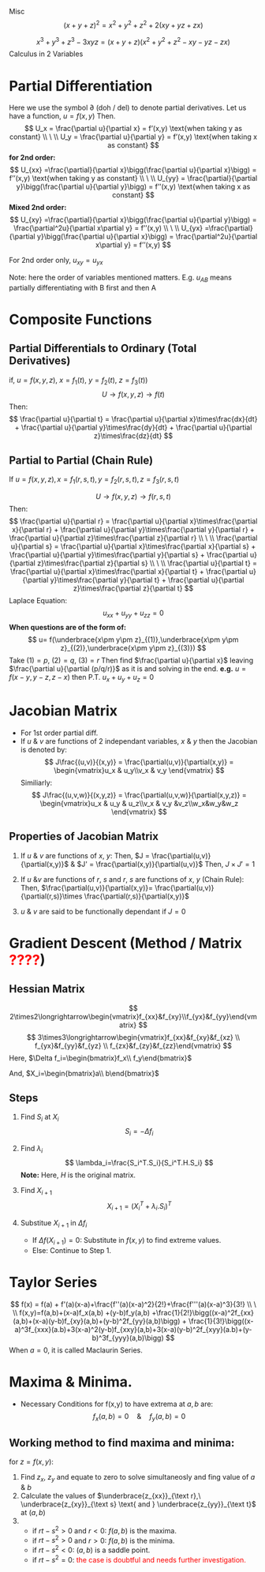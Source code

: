 Misc
$$
(x+y+z)^2=x^2+y^2+z^2 + 2(xy +yz+zx)
$$

$$
x^3+y^3+z^3 -3xyz = (x+y+z)(x^2+y^2+z^2-xy-yz-zx)
$$
Calculus in 2 Variables
# Partial Differentiation
Here we use the symbol $\partial$ (doh / del) to denote partial derivatives.
Let us have a function, $u=f(x,y)$
Then.
$$
U_x = \frac{\partial u}{\partial x} = f’(x,y) \text{when taking y as constant}
\\
\
\\
U_y = \frac{\partial u}{\partial y} = f’(x,y) \text{when taking x as constant}
$$
**for 2nd order:**
$$
U_{xx} =\frac{\partial}{\partial x}\bigg(\frac{\partial u}{\partial x}\bigg) = f’’(x,y) \text{when taking y as constant}
\\
\
\\
U_{yy} = \frac{\partial}{\partial y}\bigg(\frac{\partial u}{\partial y}\bigg) = f’’(x,y) \text{when taking x as constant}
$$
**Mixed 2nd order:**
$$
U_{xy} =\frac{\partial}{\partial x}\bigg(\frac{\partial u}{\partial y}\bigg) = \frac{\partial^2u}{\partial x\partial y} = f’’(x,y)
\\
\
\\
U_{yx} =\frac{\partial}{\partial y}\bigg(\frac{\partial u}{\partial x}\bigg) = \frac{\partial^2u}{\partial x\partial y} = f’’(x,y)
$$


For 2nd order only, $u_{xy}=u_{yx}$

Note: here the order of variables mentioned matters.
E.g. $u_{AB}$ means partially differentiating with B first and then A

# Composite Functions
## Partial Differentials to Ordinary (Total Derivatives)
if, $u=f(x,y,z), \ x=f_1(t),\  y=f_2(t),\  z=f_3(t))$
$$
U\longrightarrow f(x,y,z) \longrightarrow f(t)
$$
Then:
$$
\frac{\partial u}{\partial t} = \frac{\partial u}{\partial x}\times\frac{dx}{dt} + \frac{\partial u}{\partial y}\times\frac{dy}{dt} + \frac{\partial u}{\partial z}\times\frac{dz}{dt}
$$
## Partial to Partial (Chain Rule)
If $u=f(x,y,z), x=f_1(r,s,t), y=f_2(r,s,t), z=f_3(r,s,t)$

$$
U\longrightarrow f(x,y,z) \longrightarrow f(r,s,t)
$$
Then:
$$
\frac{\partial u}{\partial r} = \frac{\partial u}{\partial x}\times\frac{\partial x}{\partial r} + \frac{\partial u}{\partial y}\times\frac{\partial y}{\partial r} + \frac{\partial u}{\partial z}\times\frac{\partial z}{\partial r}
\\
\
\\
\frac{\partial u}{\partial s} = \frac{\partial u}{\partial x}\times\frac{\partial x}{\partial s} + \frac{\partial u}{\partial y}\times\frac{\partial y}{\partial s} + \frac{\partial u}{\partial z}\times\frac{\partial z}{\partial s}
\\
\
\\
\frac{\partial u}{\partial t} = \frac{\partial u}{\partial x}\times\frac{\partial x}{\partial t} + \frac{\partial u}{\partial y}\times\frac{\partial y}{\partial t} + \frac{\partial u}{\partial z}\times\frac{\partial z}{\partial t}
$$
Laplace Equation:
$$
u_{xx}+u_{yy}+u_{zz}=0
$$
**When questions are of the form of:**
$$
u= f(\underbrace{x\pm y\pm z}_{(1)},\underbrace{x\pm y\pm z}_{(2)},\underbrace{x\pm y\pm z}_{(3)})
$$
Take $(1)=p$, $(2)=q$, $(3)=r$
Then find $\frac{\partial u}{\partial x}$ leaving $\frac{\partial u}{\partial (p/q/r)}$ as it is and solving in the end.
**e.g.** $u=f(x-y,y-z,z-x)$ then P.T. $u_x+u_y+u_z=0$

# Jacobian Matrix
- For 1st order partial diff.
- If $u$ & $v$ are functions of 2 independant variables, $x$ & $y$ then the Jacobian is denoted by:
$$
J\frac{(u,v)}{(x,y)} = \frac{\partial(u,v)}{\partial(x,y)} = \begin{vmatrix}u_x & u_y\\v_x & v_y \end{vmatrix}
$$
Similiarly:
$$
J\frac{(u,v,w)}{(x,y,z)} = \frac{\partial(u,v,w)}{\partial(x,y,z)} = \begin{vmatrix}u_x & u_y & u_z\\v_x & v_y &v_z\\w_x&w_y&w_z \end{vmatrix}
$$

## Properties of Jacobian Matrix
1) If $u$ & $v$ are functions of $x, \ y$: 
Then, $J = \frac{\partial(u,v)}{\partial(x,y)}$ & $J' = \frac{\partial(x,y)}{\partial(u,v)}$
Then, $J\times J' =1$

2) If $u$ &$v$ are functions of $r,\ s$ and $r,\ s$ are functions of $x,\ y$ (Chain Rule):
Then, $\frac{\partial(u,v)}{\partial(x,y)}= \frac{\partial(u,v)}{\partial(r,s)}\times  \frac{\partial(r,s)}{\partial(x,y)}$

3. $u$ & $v$ are said to be functionally dependant if $J=0$
# Gradient Descent (Method / Matrix <font color=red>????</font>)
## Hessian Matrix
$$
2\times2\longrightarrow\begin{vmatrix}f_{xx}&f_{xy}\\f_{yx}&f_{yy}\end{vmatrix}
$$
$$
3\times3\longrightarrow\begin{vmatrix}f_{xx}&f_{xy}&f_{xz} \\ f_{yx}&f_{yy}&f_{yz} \\ f_{zx}&f_{zy}&f_{zz}\end{vmatrix}
$$
Here, $\Delta f_i=\begin{bmatrix}f_x\\ f_y\end{bmatrix}$

And, $X_i=\begin{bmatrix}a\\ b\end{bmatrix}$
## Steps
1. Find $S_i$ at $X_i$
$$
S_i=-\Delta f_i
$$
2. Find $\lambda_i$
$$
\lambda_i=\frac{S_i^T.S_i}{S_i^T.H.S_i}
$$
**Note:** Here, $H$ is the original matrix.

3. Find $X_{i+1}$
$$
X_{i+1}=\bigg(X_i^T+\lambda_i.S_i\bigg)^T
$$
4. Substitue $X_{i+1}$ in $\Delta f_i$
	- If $\Delta f(X_{i+1}) = 0$: Substitute in $f(x,y)$ to find extreme values.
	- Else: Continue to Step 1.
# Taylor Series
$$
f(x) = f(a) + f'(a)(x-a)+\frac{f''(a)(x-a)^2}{2!}+\frac{f'''(a)(x-a)^3}{3!}
\\
\
\\
f(x,y)=f(a,b)+(x-a)f_x(a,b) +(y-b)f_y(a,b) +\frac{1}{2!}\bigg((x-a)^2f_{xx}(a,b)+(x-a)(y-b)f_{xy}(a,b)+(y-b)^2f_{yy}(a,b)\bigg) + \frac{1}{3!}\bigg((x-a)^3f_{xxx}(a.b)+3(x-a)^2(y-b)f_{xxy}(a,b)+3(x-a)(y-b)^2f_{xyy}(a.b)+(y-b)^3f_{yyy}(a,b)\bigg)
$$
When $a=0$, it is called Maclaurin Series.

# Maxima & Minima.
- Necessary Conditions for f(x,y) to have extrema at $a,b$ are:
$$
f_x(a,b) = 0\quad\&\quad f_y(a,b)=0
$$
## Working method to find maxima and minima:
for $z=f(x,y)$:
1) Find $z_x, \ z_y$ and equate to zero to solve simultaneosly and fing value of $a$ & $b$
2) Calculate the values of $\underbrace{z_{xx}}_{\text r},\  \underbrace{z_{xy}}_{\text s} \text{ and } \underbrace{z_{yy}}_{\text t}$ at $(a,b)$
3) 
	- if $rt-s^2>0$ and $r<0$: $f(a,b)$ is the maxima.
	- if $rt-s^2>0$ and $r>0$: $f(a,b)$ is the minima.
	- if $rt-s^2<0$: $(a,b)$ is a saddle point.
	- if $rt-s^2=0$: <font color=red>the case is doubtful and needs further investigation.</font>